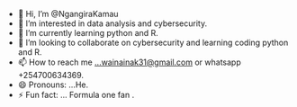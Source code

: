 - 👋 Hi, I’m @NgangiraKamau
- 👀 I’m interested in data analysis and cybersecurity.
- 🌱 I’m currently learning python and R.
- 💞️ I’m looking to collaborate on cybersecurity and learning coding python and R.
- 📫 How to reach me ...wainainak31@gmail.com or whatsapp +254700634369.
- 😄 Pronouns: ...He.
- ⚡ Fun fact: ... Formula one fan .

<!---
NgangiraKamau/NgangiraKamau is a ✨ special ✨ repository because its `README.md` (this file) appears on your GitHub profile.
You can click the Preview link to take a look at your changes.
--->
